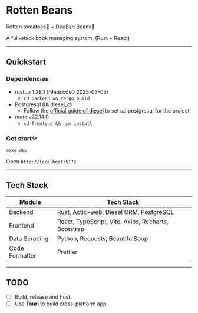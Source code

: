 # Rotten Beans

Rotten tomatoes🍅 + DouBan Beans🫘

A full-stack book managing system. (Rust + React)

---

## Quickstart

### **Dependencies**
- rustup 1.28.1 (f9edccde0 2025-03-05)
  - `cd backend && cargo build`
- Postgresql && diesel_cli
  - Follow the [official guide of diesel](https://diesel.rs/guides/getting-started.html) to set up postgresql for the project
- node v22.14.0
  - `cd frontend && npm install`

### Get start✨
`make dev`

Open `http://localhost:5173`

---

## Tech Stack

| Module   |   Tech Stack                                    |
| ---- | ---------------------------------------- |
| Backend   | Rust, Actix-web, Diesel ORM, PostgreSQL  |
| Frontend   | React, TypeScript, Vite, Axios, Recharts, Bootstrap |
| Data Scraping | Python, Requests, BeautifulSoup          |
| Code Formatter | Prettier                         |

---
 ## TODO

 - [ ] Build, release and host.
 - [ ] Use **Tauri** to build cross-platform app. 
